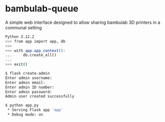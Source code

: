 # bambulab-queue

A simple web interface designed to allow sharing bambulab 3D printers in a communal setting

```bash
Python 3.12.2
>>> from app import app, db
>>>
>>> with app.app_context():
...     db.create_all()
...
>>> exit()
```

```bash
$ flask create-admin
Enter admin username:
Enter admin email:
Enter admin ID number:
Enter admin password:
Admin user created successfully
```

```bash
$ python app.py
 * Serving Flask app 'app'
 * Debug mode: on
```
